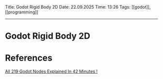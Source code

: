 Title: Godot Rigid Body 2D
Date: 22.09.2025
Time: 13:26
Tags: [[godot]], [[programming]]

---
# Godot Rigid Body 2D



# References
[All 219 Godot Nodes Explained In 42 Minutes !](https://www.youtube.com/watch?v=tO2gthp45MA&list=WL&index=1)